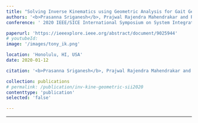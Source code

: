 ```yaml
---
title: "Solving Inverse Kinematics using Geometric Analysis for Gait Generation in Small-Sized Humanoid Robots"
authors: '<b>Prasanna Sriganesh</b>, Prajwal Rajendra Mahendrakar and Rajasekar Mohan'
conference: ' 2020 IEEE/SICE International Symposium on System Integration (SII)'

paperurl: 'https://ieeexplore.ieee.org/abstract/document/9025944'
# youtubeId: 
image: '/images/tony_ik.png'

location: 'Honolulu, HI, USA'
date: 2020-01-12

citation: '<b>Prasanna Sriganesh</b>, Prajwal Rajendra Mahendrakar and Rajasekar Mohan, &quot;Solving inverse kinematics using geometric analysis for gait generation in small-sized humanoid robots&quot;, <i>in Proc. IEEE/SICE International Symposium on System Integration(SII)</i>, Honolulu, Hawaii, USA, 12th-15th  January 2020, pp. 384–389'

collection: publications
# permalink: /publication/inv-kine-geometric-sii2020
contenttype: 'publication'
selected: 'false'

---
```



---